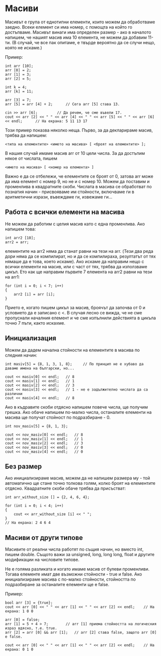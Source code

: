 # Масиви

Масивът е група от еднотипни елементи, които можем да обработваме заедно. Всеки елемент си има номер, с помощта на който го достъпваме.
Масивът винаги има определен размер - ако в началото напишем, че нашият масив има 10 елемента, не можем да добавим 11-ти.
(В случай, че все пак опитаме, е твърде вероятно да се случи нещо, която не искаме.)

Пример:

	int arr [10];
	arr [0] = 2;
	arr [1] = 3;
	arr [2] = 5;
	
	int k = 4;
	arr [k] = 11;
	
	arr [3] = 7;
	arr [5] = arr [4] + 2; 	    // Сега arr [5] става 13.
	
	cin >> arr [6]; 	    // Да речем, че сме въвели 17.
	cout << arr [2] << " " << arr [4] << " " << arr [5] << " " << arr [6] << endl;	    // На екрана: 5 11 13 17

Този пример показва няколко неща. Първо, за да декларираме масив, трябва да напишем:

	<типа на елементите> <името на масива> [ <броят на елементите> ];

В нашия случай имаме масив arr от 10 цели числа. За да достъпим някое от числата, пишем

	<името на масива> [ <номер на елемента> ]

Важно е да се отбележи, че елементите се броят от 0, затова arr може да има елемент с номер 9, но не и с номер 10.
Можем да поставим и променлива в квадратните скоби. Числата в масива се обработват по познатия начин - присвояваме им стойности,
включваме ги в аритметични изрази, въвеждаме ги, извежаме ги...

## Работа с всички елементи на масива

Не можем да работим с целия масив като с една променлива. Ако напишем това:

	int arr2 [10];
	arr2 = arr;

елементите на arr2 няма да станат равни на тези на arr.
(Тези два реда дори няма да се компилират, но и да се компилираха, резултатът от тях нямаше да е това, което искаме).
Ако искаме да направим нещо с всички елементи на масив, или с част от тях, трябва да използваме цикъл. Ето как ще направим първите 7 елемента на arr2 равни на тези на arr1:

	for (int i = 0; i < 7; i++)
	{
		arr2 [i] = arr [i];
	}

Прието е, когато пишем цикъл за масив, броячът да започва от 0 и условието да е записано с <. В случая лесно се вижда, че не сме пропуснали началния елемент и че сме изпълнили действията в цикъла точно 7 пъти, както искахме.

## Инициализация

Можем да дадем начална стойности на елементите в масива по следния начин:

	int masiv[5] = {8, 1, 3, 1, 8};		// По принцип не е хубаво да даваме имена на български, но...

	cout << masiv[0] << endl; 	// 8
	cout << masiv[1] << endl; 	// 1
	cout << masiv[2] << endl; 	// 3
	cout << masiv[3] << endl; 	// 1 - не е задължително числата да са различни
	cout << masiv[4] << endl; 	// 8

Ако в къдравите скоби отдясно напишем повече числа, ще получим грешка. Ако обаче напишем по-малко числа, останалите елементи на масива ще получат стойност по подразбиране - 0.

	int nov_masiv[5] = {8, 1, 3};

	cout << nov_masiv[0] << endl;	// 8
	cout << nov_masiv[1] << endl; 	// 1
	cout << nov_masiv[2] << endl; 	// 3
	cout << nov_masiv[3] << endl; 	// 0
	cout << nov_masiv[4] << endl; 	// 0

## Без размер

Ако инициализираме масив, можем да не напишем размера му - той автоматично ще стане точно толкова голям, колко броят на елементите отдясно. Квадратните скоби обаче трябва да присъстват:

	int arr_without_size [] = {2, 4, 6, 4};

	for (int i = 0; i < 4; i++)
	{
		cout << arr_without_size [i] << " ";
	} 
	// На екрана: 2 4 6 4

## Масиви от други типове

Масивите от реални числа работят по същия начин, но вместо int, пишем double. Същото важи за unsigned, long, long long, float и другите модификации на числовите типове.

Не е голяма разликата и когато имаме масив от булеви променливи. Тогава елементе имат две възможни стойности - true и false. Ако инициализираме масива с по-малко стойности, стойността по подразбиране за останалите елементи ще е false.

Пример:

	bool arr [3] = {true};
	cout << arr [0] << " " << arr [1] << " " << arr [2] << endl;	// На екрана: 1 0 0

	arr [0] = false;
	arr [1] = 5 + 4 > 7;		// arr [1] приема стойността на логическия израз вдясно, т.е. true.
	arr [2] = arr [0] && arr [1];	// arr [2] става false, защото arr [0] е false.

	cout << arr [0] << " " << arr [1] << " " << arr [2] << endl;	// На екрана: 0 1 0
